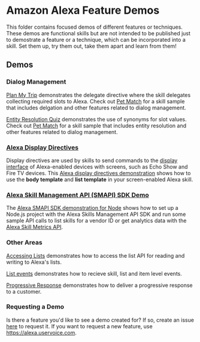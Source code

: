 # Amazon Alexa Feature Demos

This folder contains focused demos of different features or techniques.  These demos are functional skills but are not intended to be published just to demostrate a feature or a technique, which can be incorporated into a skill.  Set them up, try them out, take them apart and learn from them!

## Demos

### Dialog Management

[Plan My Trip](./skill-demo-dialog-delegate/) demonstrates the delegate directive where the skill delegates collecting required slots to Alexa.  Check out [Pet Match](https://github.com/alexa/skill-sample-nodejs-petmatch) for a skill sample that includes delgation and other features related to dialog management.  

[Entity Resolution Quiz](./skill-demo-entity-resolution) demonstrates the use of synonyms for slot values.  Check out [Pet Match](https://github.com/alexa/skill-sample-nodejs-petmatch) for a skill sample that includes entity resolution and other features related to dialog management.  

### [Alexa Display Directives](skill-demo-display-directive/)

Display directives are used by skills to send commands to the [display interface](https://developer.amazon.com/en-US/docs/alexa/custom-skills/display-interface-reference.html) of Alexa-enabled devices with screens, such as Echo Show and Fire TV devices. This [Alexa display directives demonstration](skill-demo-display-directive/) shows how to use the **body template** and **list template** in your screen-enabled Alexa skill. 

### [Alexa Skill Management API (SMAPI) SDK Demo](smapi-sdk-node-demo/)

The [Alexa SMAPI SDK demonstration for Node](smapi-sdk-node-demo/) shows how to set up a Node.js project with the Alexa Skills Management API SDK and run some sample API calls to list skills for a vendor ID or get analytics data with the [Alexa Skill Metrics API](https://developer.amazon.com/en-US/docs/alexa/smapi/metrics-api.html/). 

### Other Areas

[Accessing Lists](./skill-demo-list-access) demonstrates how to access the list API for reading and writing to Alexa's lists.

[List events](./skill-demo-list-events) demonstrates how to recieve skill, list and item level events.

[Progressive Response](./skill-demo-progressive-response) demonstrates how to deliver a progressive response to a customer.

### Requesting a Demo

Is there a feature you'd like to see a demo created for?  If so, create an issue [here](../issues/new?template=feature_request.md) to request it.  If you want to request a new feature, use https://alexa.uservoice.com.

